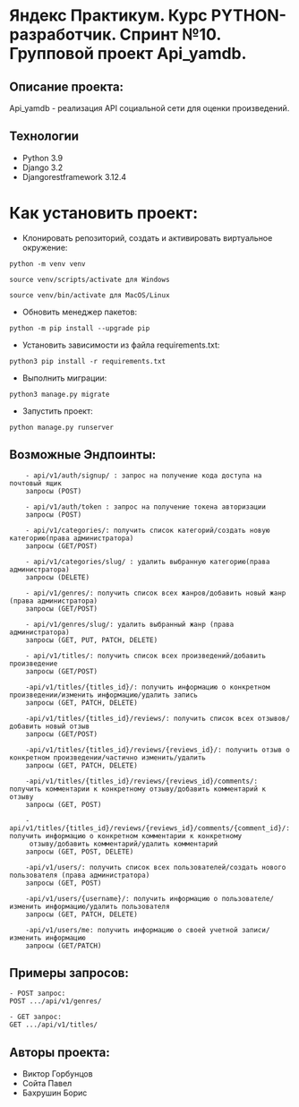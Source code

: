 # Яндекс Практикум. Курс PYTHON-разработчик. Спринт №10. Групповой проект Api_yamdb.

## Описание проекта:

Api_yamdb - реализация API социальной сети для оценки произведений.

## Технологии

- Python 3.9
- Django 3.2
- Djangorestframework 3.12.4

# Как установить проект:

- Клонировать репозиторий, создать и активировать виртуальное окружение:

```
python -m venv venv
```

```
source venv/scripts/activate для Windows
```
```
source venv/bin/activate для MacOS/Linux
```

- Обновить менеджер пакетов:

```
python -m pip install --upgrade pip
```

- Установить зависимости из файла requirements.txt:

```
python3 pip install -r requirements.txt
```

- Выполнить миграции:

```
python3 manage.py migrate
```

- Запустить проект:

```
python manage.py runserver
```

## Возможные Эндпоинты:

```
    - api/v1/auth/signup/ : запрос на получение кода доступа на почтовый ящик
    запросы (POST)

    - api/v1/auth/token : запрос на получение токена авторизации
    запросы (POST)

    - api/v1/categories/: получить список категорий/создать новую категорию(права администратора)
    запросы (GET/POST)

    - api/v1/categories/slug/ : удалить выбранную категорию(права администратора)
    запросы (DELETE)

    - api/v1/genres/: получить список всех жанров/добавить новый жанр (права администратора)
    запросы (GET/POST)
    
    - api/v1/genres/slug/: удалить выбранный жанр (права администратора)
    запросы (GET, PUT, PATCH, DELETE)

    - api/v1/titles/: получить список всех произведений/добавить произведение
    запросы (GET/POST)

    -api/v1/titles/{titles_id}/: получить информацию о конкретном произведении/изменить информацию/удалить запись
    запросы (GET, PATCH, DELETE)

    -api/v1/titles/{titles_id}/reviews/: получить список всех отзывов/добавить новый отзыв
    запросы (GET/POST)

    -api/v1/titles/{titles_id}/reviews/{reviews_id}/: получить отзыв о конкретном произведении/частично изменить/удалить
    запросы (GET, PATCH, DELETE)

    -api/v1/titles/{titles_id}/reviews/{reviews_id}/comments/: получить комментарии к конкретному отзыву/добавить комментарий к отзыву
    запросы (GET, POST)

    -api/v1/titles/{titles_id}/reviews/{reviews_id}/comments/{comment_id}/: получить информацию о конкретном комментарии к конкретному 
     отзыву/добавить комментарий/удалить комментарий
    запросы (GET, POST, DELETE)

    -api/v1/users/: получить список всех пользователей/создать нового пользователя (права администратора)
    запросы (GET, POST)

    -api/v1/users/{username}/: получить информацию о пользователе/изменить информацию/удалить пользователя
    запросы (GET, PATCH, DELETE)

    -api/v1/users/me: получить информацию о своей учетной записи/изменить информацию
    запросы (GET/PATCH)

```
## Примеры запросов:

```
- POST запрос:
POST .../api/v1/genres/
```

```
- GET запрос:
GET .../api/v1/titles/
```

## Авторы проекта:
- Виктор Горбунцов
- Сойта Павел
- Бахрушин Борис
